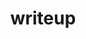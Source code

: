 ---
layout: default
title: writeup
nav_order: 1
description: "writeup"
permalink: /writeup
has_children: true
---